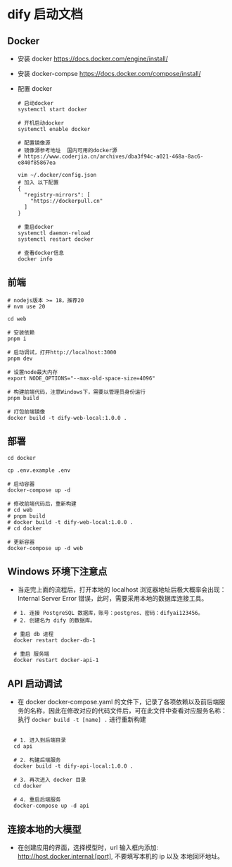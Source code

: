 # dify 启动文档

## Docker

- 安装 docker https://docs.docker.com/engine/install/
- 安装 docker-compse https://docs.docker.com/compose/install/
- 配置 docker

  ```shell
  # 启动docker
  systemctl start docker

  # 开机启动docker
  systemctl enable docker

  # 配置镜像源
  # 镜像源参考地址  国内可用的docker源
  # https://www.coderjia.cn/archives/dba3f94c-a021-468a-8ac6-e840f85867ea

  vim ~/.docker/config.json
  # 加入 以下配置
  {
    "registry-mirrors": [
      "https://dockerpull.cn"
    ]
  }

  # 重启docker
  systemctl daemon-reload
  systemctl restart docker

  # 查看docker信息
  docker info
  ```

## 前端

```shell
# nodejs版本 >= 18，推荐20
# nvm use 20

cd web

# 安装依赖
pnpm i

# 启动调试，打开http://localhost:3000
pnpm dev

# 设置node最大内存
export NODE_OPTIONS="--max-old-space-size=4096"

# 构建前端代码，注意Windows下，需要以管理员身份运行
pnpm build

# 打包前端镜像
docker build -t dify-web-local:1.0.0 .
```

## 部署

```shell
cd docker

cp .env.example .env

# 启动容器
docker-compose up -d

# 修改前端代码后，重新构建
# cd web
# pnpm build
# docker build -t dify-web-local:1.0.0 .
# cd docker

# 更新容器
docker-compose up -d web
```

## Windows 环境下注意点

- 当走完上面的流程后，打开本地的 localhost 浏览器地址后极大概率会出现：Internal Server Error 错误，此时，需要采用本地的数据库连接工具。

```shell
  # 1. 连接 PostgreSQL 数据库，账号：postgres、密码：difyai123456。
  # 2. 创建名为 dify 的数据库。

  # 重启 db 进程
  docker restart docker-db-1

  # 重启 服务端
  docker restart docker-api-1
```

## API 启动调试

- 在 docker docker-compose.yaml 的文件下，记录了各项依赖以及前后端服务的名称，因此在修改对应的代码文件后，可在此文件中查看对应服务名称：执行 `docker build -t [name] .` 进行重新构建

```shell

  # 1. 进入到后端目录
  cd api

  # 2. 构建后端服务
  docker build -t dify-api-local:1.0.0 .

  # 3. 再次进入 docker 目录
  cd docker

  # 4. 重启后端服务
  docker-compose up -d api
```

## 连接本地的大模型

- 在创建应用的界面，选择模型时，url 输入框内添加: http://host.docker.internal:[port], 不要填写本机的 ip 以及 本地回环地址。
